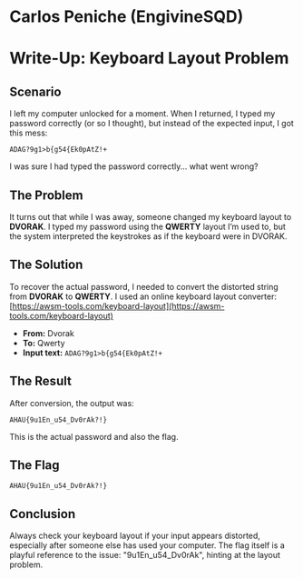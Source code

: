 # Carlos Peniche (EngivineSQD)
# Write-Up: Keyboard Layout Problem

## Scenario
I left my computer unlocked for a moment. When I returned, I typed my password correctly (or so I thought), but instead of the expected input, I got this mess:

`ADAG?9g1>b{g54{Ek0pAtZ!+`

I was sure I had typed the password correctly... what went wrong?

## The Problem
It turns out that while I was away, someone changed my keyboard layout to **DVORAK**. I typed my password using the **QWERTY** layout I’m used to, but the system interpreted the keystrokes as if the keyboard were in DVORAK.

## The Solution
To recover the actual password, I needed to convert the distorted string from **DVORAK** to **QWERTY**. I used an online keyboard layout converter:  
[https://awsm-tools.com/keyboard-layout](https://awsm-tools.com/keyboard-layout)

- **From:** Dvorak  
- **To:** Qwerty  
- **Input text:** `ADAG?9g1>b{g54{Ek0pAtZ!+`

## The Result
After conversion, the output was:

`AHAU{9u1En_u54_Dv0rAk?!}`

This is the actual password and also the flag.

## The Flag
`AHAU{9u1En_u54_Dv0rAk?!}`

## Conclusion
Always check your keyboard layout if your input appears distorted, especially after someone else has used your computer. The flag itself is a playful reference to the issue: "9u1En_u54_Dv0rAk", hinting at the layout problem.